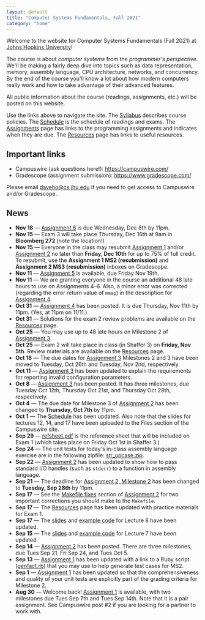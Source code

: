 ```yaml
---
layout: default
title: "Computer Systems Fundamentals, Fall 2021"
category: "home"
---
```


Welcome to the website for Computer Systems Fundamentals (Fall 2021) at <a href="https://www.jhu.edu/">Johns Hopkins University</a>!

The course is about *computer systems* from the *programmer's perspective*.  We'll be making a fairly deep dive into topics such as data representation, memory, assembly language, CPU architecture, networks, and concurrency.  By the end of the course you'll know a lot about how modern computers really work and how to take advantage of their advanced features.

All public information about the course (readings, assignments, etc.) will be posted on this website.

Use the links above to navigate the site.  The [Syllabus](syllabus.html) describes course policies. The [Schedule](schedule.html) is the schedule of readings and exams.  The [Assignments](assignments.html) page has links to the programming assignments and indicates when they are due.  The [Resources](resources.html) page has links to useful resources.

## Important links

* Campuswire (ask questions here!): <https://campuswire.com/>
* Gradescope (assignment submission): <https://www.gradescope.com/>

Please email <daveho@cs.jhu.edu> if you need to get access to Campuswire and/or Gradescope.

## News

* **Nov 18** — [Assignment 6](assign/assign06.html) is due Wednesday, Dec 8th by 11pm.
* **Nov 15** — Exam 3 will take place Thursday, Dec 16th at 9am in **Bloomberg 272**
  (note the location!)
* **Nov 15** — Everyone in the class may resubmit [Assignment 1](assign/assign01.html) and/or
  [Assignment 2](assign/assign02.html) no later than **Friday, Dec 10th** for up to
  75% of full credit.  To resubmit, use the **Assignment 1 MS2 (resubmission)**
  and **Assignment 2 MS3 (resubmission)** inboxes on Gradescope.
* **Nov 11** — [Assignment 5](assign/assign05.html) is available, due Friday Nov 19th.
* **Nov 11** — We are granting everyone in the course an additional 48 late hours to
  use on Assignments 4–6. Also, a minor error was corrected (regarding the error return
  value of `mmap`) in the description for [Assignment 4](assign/assign04.html).
* **Oct 31** — [Assignment 4](assign/assign04.html) has been posted. It is due Thursday,
  Nov 11th by 11pm. (Yes, at 11pm on 11/11.)
* **Oct 31** — Solutions for the exam 2 review problems are available on the [Resources](resources.html) page.
* **Oct 25** — You may use up to 48 late hours on Milestone 2 of [Assignment 3](assign/assign03.html).
* **Oct 25** — Exam 2 will take place in class (in Shaffer 3) on **Friday, Nov 5th**.
  Review materials are available on the [Resources](resources.html) page.
* **Oct 18** — The due dates for [Assignment 3](assign/assign03.html) Milestones 2 and 3 have been
  moved to Tuesday, Oct 26th and Tuesday, Nov 2nd, respectively.
* **Oct 11** — [Assignment 3](assign/assign03.html) has been updated to explain the requirements
  for reporting invalid configuration parameters.
* **Oct 8** — [Assignment 3](assign/assign03.html) has been posted. It has three milestones, due
  Tuesday Oct 12th, Thursday Oct 21st, and Thursday Oct 28th, respectively.
* **Oct 4** — The due date for Milestone 3 of [Assignment 2](assign/assign02.html)
  has been changed to **Thursday, Oct 7th** by 11pm.
* **Oct 1** — The [Schedule](schedule.html) has been updated. Also note that the slides for lectures 12, 14, and 17 have been uploaded to the Files section of the Campuswire site.
* **Sep 29** — [refsheet.pdf](resources/refsheet.pdf) is the reference sheet that will be included
  on Exam 1 (which takes place on Friday Oct 1st in Shaffer 3.)
* **Sep 24** — The unit tests for today's in-class assembly language exercise are in the following zipfile: [str\_upcase.zip](lectures/str_upcase.zip).
* **Sep 22** — [Assignment 2](assign/assign02.html) has been updated to show how to pass standard I/O handles (such as `stderr`) to a function in assembly language.
* **Sep 21** — The deadline for [Assignment 2, Milestone 2](assign/assign02.html#milestone-2) has been changed to **Tuesday, Sep 28th** by 11pm.
* **Sep 17** — See the [Makefile fixes](assign/assign02.html#makefile-fixes) section of [Assignment 2](assign/assign02.html) for two important corrections you should make to the `Makefile`.
* **Sep 17** — The [Resources](resources.html) page has been updated with practice materials for Exam 1.
* **Sep 17** — The [slides](lectures/lecture08-public.pdf) and [example code](lectures/control.zip) for Lecture 8 have been updated.
* **Sep 15** — The [slides](lectures/lecture07-public.pdf) and [example code](lectures/alu.zip) for Lecture 7 have been updated.
* **Sep 14** — [Assignment 2](assign/assign02.html) has been posted. There are three milestones, due Tues Sep 21, Fri Sep 24, and Tues Oct 5.
* **Sep 13** — [Assignment 1](assign/assign01.html) has been updated with a link to a Ruby script ([genfact.rb](assign/genfact.rb)) that you may use to help generate test cases for MS2.
* **Sep 1** — [Assignment 1](assign/assign01.html) has been updated so that the comprehensiveness and quality of your unit tests are explicitly part of the grading criteria for Milestone 2.
* **Aug 30** — Welcome back! [Assignment 1](assign/assign01.html) is available, with two milestones due Tues Sep 7th and Tues Sep 14th. Note that it is a pair assignment. See Campuswire post \#2 if you are looking for a partner to work with.
